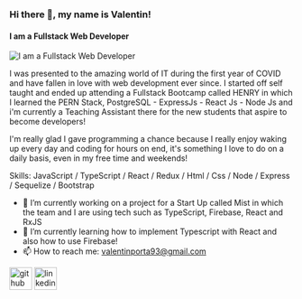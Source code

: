 ### Hi there 👋, my name is Valentin!
#### I am a Fullstack Web Developer
![I am a Fullstack Web Developer](https://media.giphy.com/media/DHqth0hVQoIzS/source.gif)

I was presented to the amazing world of IT during the first year of COVID and have fallen in love with web development ever since. I started off self taught and ended up attending a Fullstack Bootcamp called HENRY in which I learned the PERN Stack, PostgreSQL - ExpressJs - React Js - Node Js and i'm currently a Teaching Assistant there for the new students that aspire to become developers!

I'm really glad I gave programming a chance because I really enjoy waking up every day and coding for hours on end, it's something I love to do on a daily basis, even in my free time and weekends!

Skills: JavaScript / TypeScript / React / Redux / Html / Css / Node / Express / Sequelize / Bootstrap

- 🔭 I’m currently working on a project for a Start Up called Mist in which the team and I are using tech such as TypeScript, Firebase, React and RxJS 
- 🌱 I’m currently learning how to implement Typescript with React and also how to use Firebase! 
- 📫 How to reach me: valentinporta93@gmail.com 


[<img src='https://cdn.jsdelivr.net/npm/simple-icons@3.0.1/icons/github.svg' alt='github' height='40'>](https://github.com/valentinporta)  [<img src='https://cdn.jsdelivr.net/npm/simple-icons@3.0.1/icons/linkedin.svg' alt='linkedin' height='40'>](https://www.linkedin.com/in/valentin-porta)  

